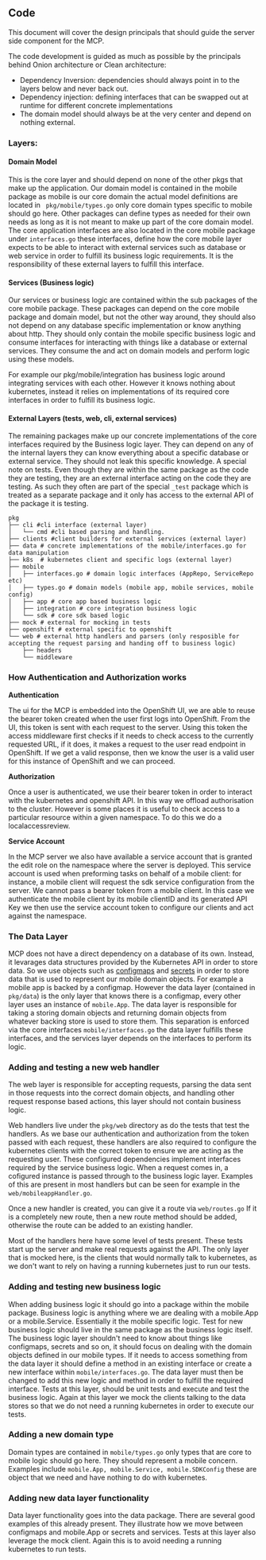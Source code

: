 ## Code

This document will cover the design principals that should guide the server side component for the MCP.

The code development is guided as much as possible by the principals behind Onion architecture or Clean architecture:


- Dependency Inversion: dependencies should always point in to the layers below and never back out.
- Dependency injection: defining interfaces that can be swapped out at runtime for different concrete implementations
- The domain model should always be at the very center and depend on nothing external.

### Layers: 

#### Domain Model

This is the core layer and should depend on none of the other pkgs that make up the application. Our domain model is
contained in the mobile package as mobile is our core domain the actual model definitions are located in ``` pkg/mobile/types.go``` 
only core domain types specific to mobile should go here. Other packages can define types as needed for their own needs as long as it 
is not meant to make up part of the core domain model.
The core application interfaces are also located in the core mobile package under ```interfaces.go``` these interfaces, define how the core mobile 
layer expects to be able to interact with external services such as database or web service in order to fulfill its business logic requirements. It is 
the responsibility of these external layers to fulfill this interface.


#### Services (Business logic)

Our services or business logic are contained within the sub packages of the core mobile package. These packages can depend on the core mobile
package and domain model, but not the other way around, they should also not depend on any database specific implementation or know anything about http. 
They should only contain the mobile specific business logic and consume interfaces for interacting with things like a database or external services. They consume the and act on domain models and perform logic using these models.

For example our pkg/mobile/integration has business logic around integrating services with each other. However it knows nothing about kubernetes, instead it relies on implementations of 
its required core interfaces in order to fulfill its business logic.

#### External Layers (tests, web, cli, external services)

The remaining packages make up our concrete implementations of the core interfaces required by the Business logic layer. They can depend on any of the internal layers
they can know everything about a specific database or external service. They should not leak this specific knowledge.
A special note on tests. Even though they are within the same package as the code they are testing, they are an external interface acting on the code they are testing. As such  they often are part of the special
```_test``` package which is treated as a separate package and it only has access to the external API of the package it is testing.
  


```
pkg
├── cli #cli interface (external layer)
│   └── cmd #cli based parsing and handling.
├── clients #client builders for external services (external layer) 
├── data # concrete implementations of the mobile/interfaces.go for data manipulation
├── k8s  # kubernetes client and specific logs (external layer) 
├── mobile
│   ├── interfaces.go # domain logic interfaces (AppRepo, ServiceRepo etc)
│   ├── types.go # domain models (mobile app, mobile services, mobile config)
│   ├── app # core app based business logic
│   ├── integration # core integration business logic
│   └── sdk # core sdk based logic
├── mock # external for mocking in tests
├── openshift # external specific to openshift
└── web # external http handlers and parsers (only resposible for accepting the request parsing and handing off to business logic)
    ├── headers
    └── middleware

```


### How Authentication and Authorization works

**Authentication**

The ui for the MCP is embedded into the OpenShift UI, we are able to reuse the bearer token created when the user first logs into OpenShift.
From the UI, this token is sent with each request to the server. Using this token the access middleware first checks if it needs to check access to the currently
requested URL, if it does, it makes a request to the user read endpoint in OpenShift. If we get a valid response, then we know the user is a 
valid user for this instance of OpenShift and we can proceed.

**Authorization**

Once a user is authenticated, we use their bearer token in order to interact with the kubernetes and openshift API. In this way we offload 
authorisation to the cluster. However is some places it is useful to check access to a particular resource within a given namespace. To do this we 
do a localaccessreview. 

**Service Account**

In the MCP server we also have available a service account that is granted the edit role on the namespace where the server is deployed.
This service account is used when preforming tasks on behalf of a mobile client: for instance, a mobile client will request the sdk service 
configuration from the server. We cannot pass a bearer token from a mobile client. In this case we authenticate the mobile client by its
mobile clientID and its generated API Key we then use the service account token to configure our clients and act against the namespace.


### The Data Layer

MCP does not have a direct dependency on a database of its own. Instead, it levarages data structures provided by the Kubernetes API
in order to store data. So we use objects such as [configmaps](https://kubernetes-v1-4.github.io/docs/user-guide/configmap/) and [secrets](https://kubernetes-v1-4.github.io/docs/user-guide/secrets/) in order to store data that is used to represent our mobile
domain objects. For example a mobile app is backed by a configmap. However the data layer (contained in ```pkg/data```) is the only layer that knows there is a configmap,
every other layer uses an instance of ```mobile.App```. The data layer is responsible for taking a storing domain objects and returning domain objects from whatever backing store is used to store them. 
This separation is enforced via the core interfaces ``` mobile/interfaces.go ``` the data layer fulfills these interfaces, and the services layer depends on the interfaces to perform its logic.


### Adding and testing a new web handler

The web layer is responsible for
accepting requests, parsing the data sent in those requests into the correct domain objects, and handling other request response based actions, this layer should not contain business logic.

Web handlers live under the ```pkg/web``` directory as do the tests that test the handlers. As we base our authentication and authorization from the token passed with
each request, these handlers are also required to configure the kubernetes clients with the correct token to ensure we are acting as the requesting user.
These configured dependencies implement interfaces required by the service business logic. When a request comes in, a cofigured instance is passed through
to the business logic layer. Examples of this are present in most handlers but can be seen for example in the ```web/mobileappHandler.go```. 

Once a new handler is created, you can give it a route via ```web/routes.go``` If it is a completely new route, then a new route method should be added, otherwise the route
can be added to an existing handler.

Most of the handlers here have some level of tests present. These tests start up the server and make real requests against the API. The only layer that is mocked here, is the 
clients that would normally talk to kubernetes, as we don't want to rely on having a running kubernetes just to run our tests.



### Adding and testing new business logic

When adding business logic it should go into a package within the mobile package. Business logic is anything where we are dealing with
a mobile.App or a mobile.Service. Essentially it the mobile specific logic. Test for new business logic should live in the same package as the business logic itself.
The business logic layer shouldn't need to know about things like configmaps, secrets and so on, it should focus on dealing with the domain objects defined in our mobile types.
If it needs to access something from the data layer it should define a method in an existing interface or create a new interface within ```mobile/interfaces.go```. The data layer must then
be changed to add this new logic and method in order to fulfill the required interface. Tests at this layer, should be unit tests 
and execute and test the business logic. Again at this layer we mock the clients talking to the data stores so that we do not need
a running kubernetes in order to execute our tests. 

### Adding a new domain type

Domain types are contained in ```mobile/types.go``` only types that are core to mobile logic should go here. They should represent a 
mobile concern. Examples include ```mobile.App, mobile.Service, mobile.SDKConfig``` these are object that we need and have nothing to do
with kubernetes.

### Adding new data layer functionality

Data layer functionality goes into the data package. There are several good examples of this already present. They illustrate how we
move between configmaps and mobile.App or secrets and services. Tests at this layer also leverage the mock client. Again this is to avoid needing
a running kubernetes to run tests. 